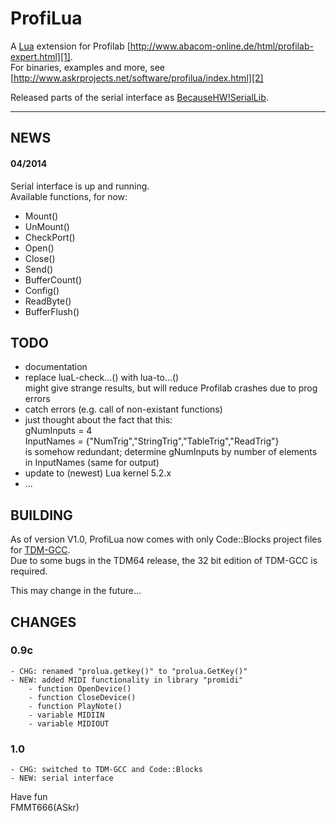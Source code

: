 ProfiLua
========

A [Lua][4] extension for Profilab [http://www.abacom-online.de/html/profilab-expert.html][1].  
For binaries, examples and more, see [http://www.askrprojects.net/software/profilua/index.html][2]

Released parts of the serial interface as [BecauseHW!SerialLib][5].

-----------------------------------------------------------------------------------------------


## NEWS

#### 04/2014

  Serial interface is up and running.  
  Available functions, for now:

   - Mount()
   - UnMount()
   - CheckPort()
   - Open()
   - Close()
   - Send()
   - BufferCount()
   - Config()
   - ReadByte()
   - BufferFlush()

## TODO

  - documentation
  - replace luaL-check...() with lua-to...()  
    might give strange results, but will reduce Profilab crashes due to prog errors  
  - catch errors (e.g. call of non-existant functions)
  - just thought about the fact that this:  
	    gNumInputs  = 4  
	    InputNames  = {"NumTrig","StringTrig","TableTrig","ReadTrig"}  
	is somehow redundant; determine gNumInputs by number of elements in InputNames
    (same for output)
  - update to (newest) Lua kernel 5.2.x
  - ...


## BUILDING

  As of version V1.0, ProfiLua now comes with only Code::Blocks project files for [TDM-GCC][3].  
  Due to some bugs in the TDM64 release, the 32 bit edition of TDM-GCC is required.

  This may change in the future...



## CHANGES

### 0.9c

    - CHG: renamed "prolua.getkey()" to "prolua.GetKey()"
    - NEW: added MIDI functionality in library "promidi"
        - function OpenDevice()
        - function CloseDevice()
        - function PlayNote()
        - variable MIDIIN
        - variable MIDIOUT

### 1.0

    - CHG: switched to TDM-GCC and Code::Blocks
    - NEW: serial interface



Have fun  
FMMT666(ASkr)


[1]: http://www.abacom-online.de/html/profilab-expert.html
[2]: http://www.askrprojects.net/software/profilua/index.html
[3]: http://tdm-gcc.tdragon.net/
[4]: http://www.lua.org/
[5]: https://github.com/FMMT666/BecauseHWSerialLib
